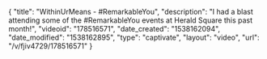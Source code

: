 {
    "title": "WithinUrMeans - #RemarkableYou",
    "description": "I had a blast attending some of the #RemarkableYou events at Herald Square this past month!",
    "videoid": "178516571",
    "date_created": "1538162094",
    "date_modified": "1538162895",
    "type": "captivate",
    "layout": "video",
    "url": "\/v\/fjiv4729\/178516571"
}